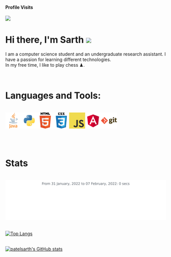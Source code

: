 #### Profile Visits 
![](https://komarev.com/ghpvc/?username=patelsarth&color=blueviolet&label=Visitors)


# Hi there, I'm Sarth <img src="https://raw.githubusercontent.com/MartinHeinz/MartinHeinz/master/wave.gif" width="30px">

I am a computer science student and an undergraduate research assistant. I have a passion for learning different technologies. 
<br> In my free time, I like to play chess ♟. </br> 

<br />

# Languages and Tools:
<br>
<span>
<img src="https://raw.githubusercontent.com/github/explore/5b3600551e122a3277c2c5368af2ad5725ffa9a1/topics/java/java.png" alt="Java" width = "50px" height="50px" align="left">
<img src = "https://raw.githubusercontent.com/github/explore/80688e429a7d4ef2fca1e82350fe8e3517d3494d/topics/python/python.png" alt="Python" width = "50px" height="50px" align="left">
<img src = "https://raw.githubusercontent.com/github/explore/80688e429a7d4ef2fca1e82350fe8e3517d3494d/topics/html/html.png" alt="HTML5" width = "50px" height="50px" align="left">
<img src = "https://raw.githubusercontent.com/github/explore/80688e429a7d4ef2fca1e82350fe8e3517d3494d/topics/css/css.png" alt="CSS3" width = "50px" height="50px" align="left">
<img src = "https://raw.githubusercontent.com/github/explore/80688e429a7d4ef2fca1e82350fe8e3517d3494d/topics/javascript/javascript.png" alt="JavaScript" width = "50px" height="50px" align="left">
<img src = "https://raw.githubusercontent.com/github/explore/80688e429a7d4ef2fca1e82350fe8e3517d3494d/topics/angular/angular.png" alt="Angular" width = "50px" height="50px" align="left">
<img src = "https://raw.githubusercontent.com/github/explore/80688e429a7d4ef2fca1e82350fe8e3517d3494d/topics/git/git.png" alt="Git" width = "50px" height="50px" align="left">
</span>
</br>
<br />
<br />
<br />
<br />
<br />

# Stats
<br />

<img src="https://github.com/patelsarth/patelsarth/blob/master/images/stat.svg" alt="Avinal WakaTime Activity"/>

<br />
<br />

[![Top Langs](https://github-readme-stats.vercel.app/api/top-langs/?username=patelsarth&layout=compact&theme=dracula)](https://github.com/patelsarth/github-readme-stats)
<br />
<br />

[![patelsarth's GitHub stats](https://github-readme-stats.vercel.app/api?username=patelsarth&show_icons=true&theme=dracula&hide=contribs,prs,stars)](https://github.com/patelsarth)



